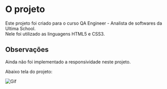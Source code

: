 # O projeto

Este projeto foi criado para o curso QA Engineer - Analista de softwares da Ultima School.<br>
Nele foi utilizado as linguagens HTML5 e CSS3.<br>


## Observações

Ainda não foi implementado a responsividade neste projeto.<br>

Abaixo tela do projeto:

![Gif](./imagens/exibindo_portifolio.gif)
